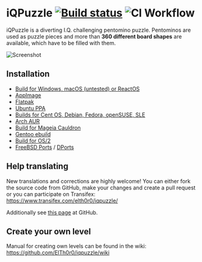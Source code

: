# iQPuzzle [![Build status](https://ci.appveyor.com/api/projects/status/wn8nxv8qt26j1eyh/branch/main?svg=true)](https://ci.appveyor.com/project/ElTh0r0/iqpuzzle/branch/main) ![CI Workflow](https://github.com/ElTh0r0/iqpuzzle/actions/workflows/ci.yml/badge.svg)
iQPuzzle is a diverting I.Q. challenging pentomino puzzle. Pentominos are used as puzzle pieces and more than **360 different board shapes** are available, which have to be filled with them.

![Screenshot](https://user-images.githubusercontent.com/26674558/93668022-33d13180-fa8a-11ea-9279-b8f4d8c5c217.png)

## Installation
* [Build for Windows, macOS (untested) or ReactOS](https://github.com/ElTh0r0/iqpuzzle/releases/latest)
* [AppImage](https://github.com/ElTh0r0/iqpuzzle/releases/latest)
* [Flatpak](https://flathub.org/apps/details/com.github.elth0r0.iqpuzzle)
* [Ubuntu PPA](https://launchpad.net/~elthoro/+archive/iqpuzzle)
* [Builds for Cent OS, Debian, Fedora, openSUSE, SLE](http://software.opensuse.org/download.html?project=home%3AElThoro&package=iqpuzzle)
* [Arch AUR](https://aur.archlinux.org/packages/iqpuzzle/)
* [Build for Mageia Cauldron](https://madb.mageia.org/package/show/name/iqpuzzle/release/cauldron/application/0)
* [Gentoo ebuild](https://github.com/ElTh0r0/iqpuzzle/tree/packaging/ebuild)
* [Build for OS/2](http://www.ecsoft2.org/iqpuzzle)
* [FreeBSD Ports](https://www.freshports.org/games/iqpuzzle) / [DPorts](https://github.com/DragonFlyBSD/DPorts/tree/master/games/iqpuzzle)

## Help translating
New translations and corrections are highly welcome! You can either fork the source code from GitHub, make your changes and create a pull request or you can participate on Transifex: https://www.transifex.com/elth0r0/iqpuzzle/

Additionally see [this page](https://github.com/ElTh0r0/iqpuzzle/issues/10) at GitHub.

## Create your own level
Manual for creating own levels can be found in the wiki: https://github.com/ElTh0r0/iqpuzzle/wiki
